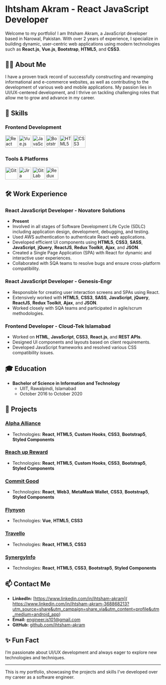 # Ihtsham Akram - React JavaScript Developer

Welcome to my portfolio! I am Ihtsham Akram, a JavaScript developer based in Narowal, Pakistan. With over 2 years of experience, I specialize in building dynamic, user-centric web applications using modern technologies such as **React.js**, **Vue.js**, **Bootstrap**, **HTML5**, and **CSS3**.

## 🧑‍💻 About Me

I have a proven track record of successfully constructing and revamping informational and e-commerce websites, as well as contributing to the development of various web and mobile applications. My passion lies in UI/UX-centered development, and I thrive on tackling challenging roles that allow me to grow and advance in my career.

## 🔧 Skills

### Frontend Development
<p align="left">
  <img src="https://cdn.jsdelivr.net/gh/devicons/devicon/icons/react/react-original-wordmark.svg" alt="React" width="40" height="40"/>
  <img src="https://cdn.jsdelivr.net/gh/devicons/devicon/icons/vuejs/vuejs-original-wordmark.svg" alt="Vue.js" width="40" height="40"/>
  <img src="https://cdn.jsdelivr.net/gh/devicons/devicon/icons/javascript/javascript-original.svg" alt="JavaScript" width="40" height="40"/>
  <img src="https://cdn.jsdelivr.net/gh/devicons/devicon/icons/bootstrap/bootstrap-original-wordmark.svg" alt="Bootstrap" width="40" height="40"/>
  <img src="https://cdn.jsdelivr.net/gh/devicons/devicon/icons/html5/html5-original-wordmark.svg" alt="HTML5" width="40" height="40"/>
  <img src="https://cdn.jsdelivr.net/gh/devicons/devicon/icons/css3/css3-original-wordmark.svg" alt="CSS3" width="40" height="40"/>
</p>

### Tools & Platforms
<p align="left">
  <img src="https://cdn.jsdelivr.net/gh/devicons/devicon/icons/git/git-original-wordmark.svg" alt="Git" width="40" height="40"/>
  <img src="https://cdn.jsdelivr.net/gh/devicons/devicon/icons/jira/jira-original-wordmark.svg" alt="Jira" width="40" height="40"/>
  <img src="https://cdn.jsdelivr.net/gh/devicons/devicon/icons/gitlab/gitlab-original-wordmark.svg" alt="GitLab" width="40" height="40"/>
  <img src="https://cdn.jsdelivr.net/gh/devicons/devicon/icons/redux/redux-original.svg" alt="Redux Toolkit" width="40" height="40"/>
</p>

## 🛠️ Work Experience

### React JavaScript Developer - Novatore Solutions
- **Present**
- Involved in all stages of Software Development Life Cycle (SDLC) including application design, development, debugging, and testing.
- Used AWS authentication to authenticate React web applications.
- Developed efficient UI components using **HTML5**, **CSS3**, **SASS**, **JavaScript**, **jQuery**, **ReactJS**, **Redux Toolkit**, **Ajax**, and **JSON**.
- Created a Single Page Application (SPA) with React for dynamic and interactive user experiences.
- Collaborated with SQA teams to resolve bugs and ensure cross-platform compatibility.

### React JavaScript Developer - Genesis-Engr
- Responsible for creating user interaction screens and SPAs using React.
- Extensively worked with **HTML5**, **CSS3**, **SASS**, **JavaScript**, **jQuery**, **ReactJS**, **Redux Toolkit**, **Ajax**, and **JSON**.
- Worked closely with SQA teams and participated in agile/scrum methodologies.

### Frontend Developer - Cloud-Tek Islamabad
- Worked on **HTML**, **JavaScript**, **CSS3**, **React.js**, and **REST APIs**.
- Designed UI components and layouts based on client requirements.
- Developed JavaScript frameworks and resolved various CSS compatibility issues.

## 🎓 Education

- **Bachelor of Science in Information and Technology**
  - UIIT, Rawalpindi, Islamabad
  - October 2016 to October 2020

## 🚀 Projects

### [Alpha Alliance](https://alphasalliance.com/alpha-signs/)
- Technologies: **React**, **HTML5**, **Custom Hooks**, **CSS3**, **Bootstrap5**, **Styled Components**

### [Reach up Reward](https://reachup-rewards.vercel.app/)
- Technologies: **React**, **HTML5**, **Custom Hooks**, **CSS3**, **Bootstrap5**, **Styled Components**

### [Commit Good](https://commitgood.com/)
- Technologies: **React**, **Web3**, **MetaMask Wallet**, **CSS3**, **Bootstrap5**, **Styled Components**

### [Flynyon](https://www.flynyon.com/)
- Technologies: **Vue**, **HTML5**, **CSS3**

### [Travello](https://www.backpackerdeals.com/)
- Technologies: **React**, **HTML5**, **CSS3**

### [SynergyInfo](https://synergyinfosec.com/)
- Technologies: **React**, **HTML5**, **CSS3**, **Bootstrap5**, **Styled Components**

## 📫 Contact Me

- **LinkedIn:** [https://www.linkedin.com/in/ihtsham-akram]( https://www.linkedin.com/in/ihtsham-akram-368868213?utm_source=share&utm_campaign=share_via&utm_content=profile&utm_medium=android_app)
- **Email:** [engineer.js101@gmail.com](mailto:engineer.js101@gmail.com)
- **GitHub:** [github.com/ihtsham-akram](https://github.com/ihtsham-akram)

## ✨ Fun Fact

I’m passionate about UI/UX development and always eager to explore new technologies and techniques.

---

This is my portfolio, showcasing the projects and skills I've developed over my career as a software engineer.
